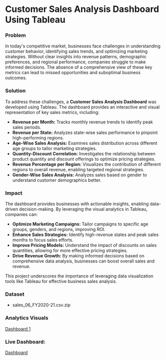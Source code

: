 # Customer Sales Analysis Dashboard Using Tableau 

### **Problem**

In today's competitive market, businesses face challenges in understanding customer behavior, identifying sales trends, and optimizing marketing strategies. Without clear insights into revenue patterns, demographic preferences, and regional performance, companies struggle to make informed decisions. The absence of a comprehensive view of these key metrics can lead to missed opportunities and suboptimal business outcomes.


### **Solution**

To address these challenges, a **Customer Sales Analysis Dashboard** was developed using Tableau. The dashboard provides an interactive and visual representation of key sales metrics, including:
-	**Revenue per Month:** Tracks monthly revenue trends to identify peak sales periods.
-	**Revenue per State:** Analyzes state-wise sales performance to pinpoint high-performing regions.
-	**Age-Wise Sales Analysis:** Examines sales distribution across different age groups to tailor marketing strategies.
-	**Quantity-Discount Correlation:** Investigates the relationship between product quantity and discount offerings to optimize pricing strategies.
-	**Revenue Percentage per Region:** Visualizes the contribution of different regions to overall revenue, enabling targeted regional strategies.
-	**Gender-Wise Sales Analysis:** Analyzes sales based on gender to understand customer demographics better.


### **Impact**

The dashboard provides businesses with actionable insights, enabling data-driven decision-making. By leveraging the visual analytics in Tableau, companies can:
-	**Optimize Marketing Campaigns:** Tailor campaigns to specific age groups, genders, and regions, improving ROI.
-	**Enhance Sales Strategies:** Identify high-revenue states and peak sales months to focus sales efforts.
-	**Improve Pricing Models:** Understand the impact of discounts on sales quantities, allowing for more effective pricing strategies.
-	**Drive Revenue Growth:** By making informed decisions based on comprehensive data analysis, businesses can boost overall sales and revenue.

  
This project underscores the importance of leveraging data visualization tools like Tableau for effective business sales analysis.

### **Dataset**

- sales_06_FY2020-21.csv.zip


### **Analytics Visuals**

[Dashboard 1](https://github.com/shibbir282/End-To-End-Customer-Analysis-Using-Tableau/assets/62713622/9407e845-f8a6-41dc-8aa7-8d999ca9dee3)

### **Live Dashboard:**

[Dashboard](https://public.tableau.com/app/profile/shibbir.ahmed.arif/viz/CustomerAnalysis_17043152816930/Dashboard1)
